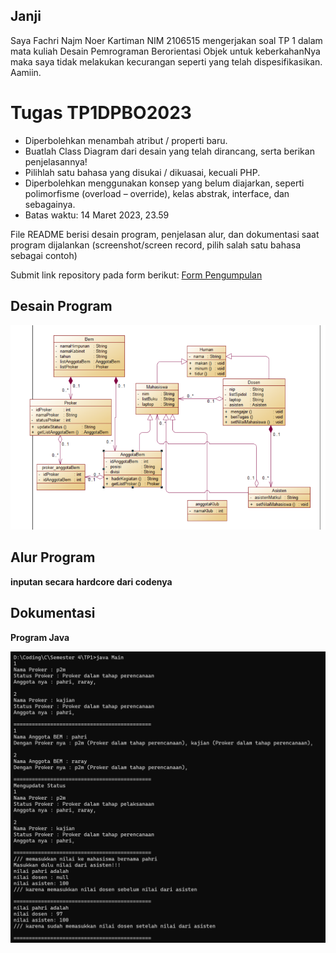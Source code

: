 ## Janji
Saya Fachri Najm Noer Kartiman NIM 2106515 mengerjakan soal TP 1
dalam mata kuliah Desain Pemrograman Berorientasi Objek untuk keberkahanNya
maka saya tidak melakukan kecurangan seperti yang telah dispesifikasikan.
Aamiin.

# Tugas TP1DPBO2023
* Diperbolehkan menambah atribut / properti baru.
* Buatlah Class Diagram dari desain yang telah dirancang, serta berikan penjelasannya!
* Pilihlah satu bahasa yang disukai / dikuasai, kecuali PHP.
* Diperbolehkan menggunakan konsep yang belum diajarkan, seperti polimorfisme (overload – override), kelas abstrak, interface, dan sebagainya.
* Batas waktu: 14 Maret 2023, 23.59

File README berisi desain program, penjelasan alur, dan dokumentasi saat program dijalankan (screenshot/screen record, pilih salah satu bahasa sebagai contoh)

Submit link repository pada form berikut: [Form Pengumpulan](https://forms.gle/rvb1hKxbQVuYNbhKA) 

## Desain Program
![Diagram UML](UML.png)



## Alur Program
**inputan secara hardcore dari codenya**


## Dokumentasi
**Program Java**

![Java program](java-prog.png)
